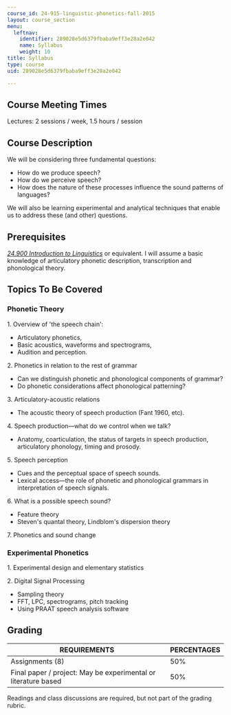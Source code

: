```yaml
---
course_id: 24-915-linguistic-phonetics-fall-2015
layout: course_section
menu:
  leftnav:
    identifier: 289028e5d6379fbaba9eff3e28a2e042
    name: Syllabus
    weight: 10
title: Syllabus
type: course
uid: 289028e5d6379fbaba9eff3e28a2e042

---
```


Course Meeting Times
--------------------

Lectures: 2 sessions / week, 1.5 hours / session

Course Description
------------------

We will be considering three fundamental questions:

*   How do we produce speech?
*   How do we perceive speech?
*   How does the nature of these processes influence the sound patterns of languages?

We will also be learning experimental and analytical techniques that enable us to address these (and other) questions.

Prerequisites
-------------

[_24.900 Introduction to Linguistics_](/courses/24-900-introduction-to-linguistics-fall-2012/sections/index.htm) or equivalent. I will assume a basic knowledge of articulatory phonetic description, transcription and phonological theory.

Topics To Be Covered
--------------------

### Phonetic Theory

1\. Overview of 'the speech chain':

*   Articulatory phonetics,
*   Basic acoustics, waveforms and spectrograms,
*   Audition and perception.

2\. Phonetics in relation to the rest of grammar

*   Can we distinguish phonetic and phonological components of grammar?
*   Do phonetic considerations affect phonological patterning?

3\. Articulatory-acoustic relations

*   The acoustic theory of speech production (Fant 1960, etc).

4\. Speech production—what do we control when we talk?

*   Anatomy, coarticulation, the status of targets in speech production, articulatory phonology, timing and prosody.

5\. Speech perception

*   Cues and the perceptual space of speech sounds.
*   Lexical access—the role of phonetic and phonological grammars in interpretation of speech signals.

6\. What is a possible speech sound?

*   Feature theory
*   Steven's quantal theory, Lindblom's dispersion theory

7\. Phonetics and sound change

### Experimental Phonetics

1\. Experimental design and elementary statistics

2\. Digital Signal Processing

*   Sampling theory
*   FFT, LPC, spectrograms, pitch tracking
*   Using PRAAT speech analysis software

Grading
-------

| REQUIREMENTS | PERCENTAGES |
| --- | --- |
| Assignments (8) | 50% |
| Final paper / project: May be experimental or literature based | 50% 

Readings and class discussions are required, but not part of the grading rubric.